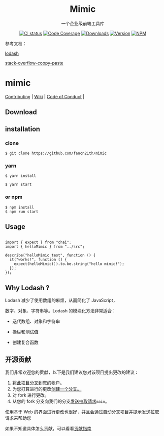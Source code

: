 <h1 align="center">Mimic</h1>

<div align="center">

一个企业级前端工具库

[![CI status][travis-build]][travis-build-link]
[![Code Coverage][codecov]][codecov-link]
[![Downloads][downloads]][downloads-link]
[![Version][versions]][versions-link]
[![NPM][license]][license-link]

[travis-build]: https://img.shields.io/travis/fancn21th/mimic?style=flat-square
[travis-build-link]: https://app.travis-ci.com/github/fancn21th/mimic/builds
[codecov]: https://img.shields.io/codecov/c/github/fancn21th/mimic/main?style=flat-square
[codecov-link]: https://codecov.io/gh/fancn21th/mimic/branch/main
[downloads]: https://img.shields.io/npm/dm/@fancn21th/mimic?style=flat-square
[downloads-link]: https://www.npmjs.com/package/@fancn21th/mimic
[versions]: https://img.shields.io/npm/v/@fancn21th/mimic?style=flat-square
[versions-link]: https://www.npmjs.com/package/@fancn21th/mimic
[license]: https://img.shields.io/npm/l/@fancn21th/mimic?style=flat-square
[license-link]: http://opensource.org/licenses/MIT

</div>

参考文档：

[lodash](https://github.com/lodash/lodash/blob/master/README.md)

[stack-overflow-coopy-paste](https://github.com/eggheadio-github/stack-overflow-copy-paste/blob/master/README.md)

# mimic

[Contributing](https://github.com/sarwaras/mimic/blob/online/CONTRIBUTING_GUIDE.md) |
[Wiki](https://github.com/fancn21th/mimic/wiki) |
[Code of Conduct](https://github.com/fancn21th/mimic/blob/main/CODE_OF_CONDUCT.md) |

## Download

## installation

### clone

```
$ git clone https://github.com/fancn21th/mimic
```

### yarn

```
$ yarn install

$ yarn start
```

### or npm

```
$ npm install
$ npm run start
```

## Usage

```

import { expect } from "chai";
import { helloMimic } from "../src";

describe("helloMimic test", function () {
  it("works!", function () {
    expect(helloMimic()).to.be.string("hello mimic!");
  });
});

```

<!--
下面可以插入项目的主页截图：

预览地址：https://github.com/fancn21th/mimic -->
<!--
## ✨ 功能清单

在这可以介绍此项目的功能

[参考文档](https://panjiachen.github.io/vue-element-admin-site/zh/guide/#%E5%8A%9F%E8%83%BD) -->

<!-- ## 前序准备

在这儿 可以放 我们为此项目做准备时的学习资料和视频 （相当于宣传公司的资料库）

[参考文档](https://panjiachen.github.io/vue-element-admin-site/zh/guide/#%E5%89%8D%E5%BA%8F%E5%87%86%E5%A4%87) -->

<!-- ## 目录结构

本项目已经为你生成了一个完整的开发框架，提供了涵盖中后台开发的各类功能和坑位，下面是整个项目的目录结构。

下面可以写出整个目录及用处

[参考文档](https://panjiachen.github.io/vue-element-admin-site/zh/guide/#%E7%9B%AE%E5%BD%95%E7%BB%93%E6%9E%84) -->

<!-- 更多信息参考 【使用文档】 -->

## Why Lodash ?

Lodash 减少了使用数组的麻烦，从而简化了 JavaScript，

数字、对象、字符串等。Lodash 的模块化方法非常适合：

- 迭代数组、对象和字符串

- 操纵和测试值

- 创建复合函数

## 开源贡献

<!-- Here’s how we suggest you go about proposing a change to this project:

1. [Fork this project][fork] to your account.
2. [Create a branch][branch] for the change you intend to make.
3. Make your changes to your fork.
4. [Send a pull request][pr] from your fork’s branch to our `main` branch.

Using the web-based interface to make changes is fine too, and will help you
by automatically forking the project and prompting to send a pull request too.

[fork]: https://help.github.com/articles/fork-a-repo/
[branch]: https://help.github.com/articles/creating-and-deleting-branches-within-your-repository
[pr]: https://help.github.com/articles/using-pull-requests/ -->

<!-- 中文： -->

我们非常欢迎您的贡献，以下是我们建议您对该项目提出更改的建议：

1. [将此项目分叉](https://help.github.com/articles/fork-a-repo/)到您的帐户。
2. 为您打算进行的更改[创建一个分支。](https://help.github.com/articles/creating-and-deleting-branches-within-your-repository)
3. 对 fork 进行更改。
4. 从您的 fork 分支向我们的分支[发送拉取请求](https://help.github.com/articles/using-pull-requests/)`main`。

使用基于 Web 的界面进行更改也很好，并且会通过自动分叉项目并提示发送拉取请求来帮助您

如果不知道具体怎么贡献，可以看看[贡献指南](https://github.com/fancn21th/mimic/blob/main/CONTRIBUTING_GUIDE.md)

<!--
## 浏览器支持

现代浏览器及 IE10

| [![IE / Edge](https://raw.githubusercontent.com/alrra/browser-logos/master/src/edge/edge_48x48.png)](http://godban.github.io/browsers-support-badges/) IE / Edge | [![Firefox](https://raw.githubusercontent.com/alrra/browser-logos/master/src/firefox/firefox_48x48.png)](http://godban.github.io/browsers-support-badges/) Firefox | [![Chrome](https://raw.githubusercontent.com/alrra/browser-logos/master/src/chrome/chrome_48x48.png)](http://godban.github.io/browsers-support-badges/) Chrome | [![Safari](https://raw.githubusercontent.com/alrra/browser-logos/master/src/safari/safari_48x48.png)](http://godban.github.io/browsers-support-badges/) Safari | [![Opera](https://raw.githubusercontent.com/alrra/browser-logos/master/src/opera/opera_48x48.png)](http://godban.github.io/browsers-support-badges/) Opera |
| ---------------------------------------------------------------------------------------------------------------------------------------------------------------- | ------------------------------------------------------------------------------------------------------------------------------------------------------------------ | -------------------------------------------------------------------------------------------------------------------------------------------------------------- | -------------------------------------------------------------------------------------------------------------------------------------------------------------- | ---------------------------------------------------------------------------------------------------------------------------------------------------------- |
| IE10, Edge                                                                                                                                                       | last 2 versions                                                                                                                                                    | last 2 versions                                                                                                                                                | last 2 versions                                                                                                                                                | last 2 versions                                                                                                                                            | -->
